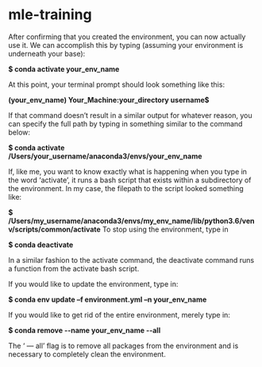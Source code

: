 # mle-training

After confirming that you created the environment, you can now actually use it. We can accomplish this by typing (assuming your environment is underneath your base):

**$ conda activate your_env_name**

At this point, your terminal prompt should look something like this:

**(your_env_name) Your_Machine:your_directory username$**

If that command doesn’t result in a similar output for whatever reason,
you can specify the full path by typing in something similar to the command below:

**$ conda activate /Users/your_username/anaconda3/envs/your_env_name**

If, like me, you want to know exactly what is happening when you type in the word ‘activate’, it runs a bash script that exists within a subdirectory of the environment.
In my case, the filepath to the script looked something like:

**$ /Users/my_username/anaconda3/envs/my_env_name/lib/python3.6/venv/scripts/common/activate**
To stop using the environment, type in

**$ conda deactivate**

In a similar fashion to the activate command, the deactivate command runs a function from the activate bash script.

If you would like to update the environment, type in:

**$ conda env update –f environment.yml –n your_env_name**

If you would like to get rid of the entire environment, merely type in:

**$ conda remove --name your_env_name --all**

The ‘ — all’ flag is to remove all packages from the environment and
is necessary to completely clean the environment.
